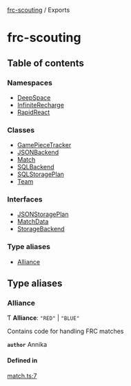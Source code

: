[frc-scouting](README.md) / Exports

# frc-scouting

## Table of contents

### Namespaces

- [DeepSpace](modules/DeepSpace.md)
- [InfiniteRecharge](modules/InfiniteRecharge.md)
- [RapidReact](modules/RapidReact.md)

### Classes

- [GamePieceTracker](classes/GamePieceTracker.md)
- [JSONBackend](classes/JSONBackend.md)
- [Match](classes/Match.md)
- [SQLBackend](classes/SQLBackend.md)
- [SQLStoragePlan](classes/SQLStoragePlan.md)
- [Team](classes/Team.md)

### Interfaces

- [JSONStoragePlan](interfaces/JSONStoragePlan.md)
- [MatchData](interfaces/MatchData.md)
- [StorageBackend](interfaces/StorageBackend.md)

### Type aliases

- [Alliance](modules.md#alliance)

## Type aliases

### Alliance

Ƭ **Alliance**: ``"RED"`` \| ``"BLUE"``

Contains code for handling FRC matches

**`author`** Annika

#### Defined in

[match.ts:7](https://github.com/BREAD5940/frc-scouting/blob/c1beda6/src/match.ts#L7)
